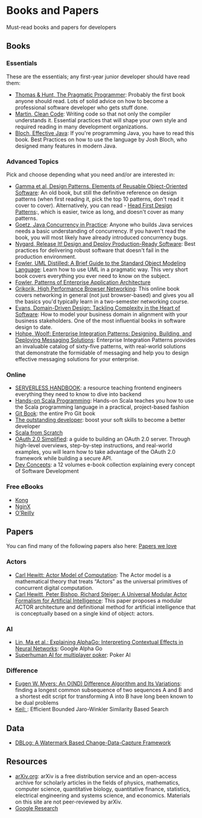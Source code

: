 # Books and Papers
Must-read books and papers for developers

## Books

### Essentials
These are the essentials; any first-year junior developer should have read them:

- [Thomas & Hunt, The Pragmatic Programmer](https://www.amazon.de/Pragmatic-Programmer-journey-mastery-Anniversary/dp/0135957052/):
Probably the first book anyone should read. Lots of solid advice on how to become a professional software developer who gets stuff done.
- [Martin, Clean Code](https://www.amazon.de/Robert-Martin/dp/):
Writing code so that not only the compiler understands it. Essential practices that will shape your own style and required reading in many development organizations.
- [Bloch, Effective Java](https://www.amazon.de/Effective-Java-Joshua-Bloch/dp/0134685997/):
If you're programming Java, you have to read this book. Best Practices on how to use the language by Josh Bloch, who designed many features in modern Java.

### Advanced Topics
Pick and choose depending what you need and/or are interested in:

- [Gamma et al, Design Patterns. Elements of Reusable Object-Oriented Software](https://www.amazon.de/Erich-Gamma/dp/0201633612/):
An old book, but still the definitive reference on design patterns (when first reading it, pick the top 10 patterns, don't read it cover to cover). Alternatively, you can read - [Head First Design Patterns]():, which is easier, twice as long, and doesn't cover as many patterns.
- [Goetz, Java Concurrency in Practice](https://www.amazon.de/Java-Concurrency-Practice-Brian-Goetz/dp/0321349601/):
Anyone who builds Java services needs a basic understanding of concurrency. If you haven't read the book, you will most likely have already introduced concurrency bugs.
- [Nygard, Release It! Design and Deploy Production-Ready Software](https://www.amazon.de/Release-Design-Deploy-Production-Ready-Software/dp/1680502395/):
Best practices for delivering robust software that doesn't fail in the production environment.
- [Fowler, UML Distilled: A Brief Guide to the Standard Object Modeling Language](https://www.amazon.de/UML-Distilled-Standard-Addison-wesley-Technology/dp/0321193687/):
Learn how to use UML in a pragmatic way. This very short book covers everything you ever need to know on the subject.
- [Fowler, Patterns of Enterprise Application Architecture](https://www.amazon.de/Martin-Fowler/dp/0321127420/)
- [Grikorik, High Performance Browser Networking](https://hpbn.co/):
This online book covers networking in general (not just browser-based) and gives you all the basics you'd typically learn in a two-semester networking course.
- [Evans, Domain-Driven Design: Tackling Complexity in the Heart of Software](https://www.amazon.de/Domain-Driven-Design-Tackling-Complexity-Software/dp/0321125215/):
How to model your business domain in alignment with your business stakeholders. One of the most influential books in software design to date.
- [Hohpe, Woolf: Enterprise Integration Patterns: Designing, Building, and Deploying Messaging Solutions](https://www.amazon.de/Enterprise-Integration-Patterns-Designing-Deploying/dp/0321200683): Enterprise Integration Patterns provides an invaluable catalog of sixty-five patterns, with real-world solutions that demonstrate the formidable of messaging and help you to design effective messaging solutions for your enterprise.

### Online

- [SERVERLESS HANDBOOK](https://serverlesshandbook.dev/): a resource teaching frontend engineers everything they need to know to dive into backend
- [Hands-on Scala Programming](https://www.handsonscala.com/): Hands-on Scala teaches you how to use the Scala programming language in a practical, project-based fashion
- [Git Book](https://git-scm.com/book/en/v2): the entire Pro Git book
- [The outstanding developer](https://theoutstanding.dev/): boost your soft skills to become a better developer
- [Scala from Scratch](https://leanpub.com/scala-from-scratch-exploration)
- [OAuth 2.0 Simplified](https://www.oauth.com/): a guide to building an OAuth 2.0 server. Through high-level overviews, step-by-step instructions, and real-world examples, you will learn how to take advantage of the OAuth 2.0 framework while building a secure API.
- [Dev Concepts](https://dev-concepts.dev/): a 12 volumes e-book collection explaining every concept of Software Development

### Free eBooks

- [Kong](https://konghq.com/resources/)
- [NginX](https://www.nginx.com/resources/library/)
- [O'Reilly](https://www.oreilly.com/free/)


## Papers

You can find many of the following papers also here: [Papers we love](https://github.com/papers-we-love/papers-we-love)

### Actors

- [Carl Hewitt: Actor Model of Computation](https://arxiv.org/vc/arxiv/papers/1008/1008.1459v8.pdf): The Actor model is a mathematical theory that treats “Actors” as the universal primitives of concurrent digital computation.
- [Carl Hewitt, Peter Bishop, Richard Steiger: A Universal Modular Actor Formalism for Artificial Intelligence](http://citeseerx.ist.psu.edu/viewdoc/summary?doi=10.1.1.77.7898): This paper proposes a modular ACTOR architecture and definitional method for artificial intelligence that is conceptually based on a single kind of object: actors. 

### AI

- [Lin, Ma et al.: Explaining AlphaGo: Interpreting Contextual Effects in Neural Networks](https://arxiv.org/abs/1901.02184): Google Alpha Go
- [Superhuman AI for multiplayer poker](https://www.cs.cmu.edu/~noamb/papers/19-Science-Superhuman.pdf): Poker AI

### Difference 

- [Eugen W. Myers: An O(ND) Difference Algorithm and Its Variations](http://citeseerx.ist.psu.edu/viewdoc/summary?doi=10.1.1.4.6927): finding a longest common subsequence of two sequences A and B and a shortest edit script for transforming A into B have long been known to be dual problems
- [Keil: ](https://fusion.cs.uni-jena.de/fusion/wp-content/uploads/2018/12/btw2019-jmkeil-camera-ready.pdf): Efficient Bounded Jaro-Winkler Similarity Based Search

## Data

- [DBLog: A Watermark Based Change-Data-Capture Framework](https://arxiv.org/abs/2010.12597#:~:text=DBLog%20utilizes%20a%20watermark%20based,without%20stalling%20while%20processing%20selects.)


## Resources

- [arXiv.org](https://arxiv.org/): arXiv is a free distribution service and an open-access archive for scholarly articles in the fields of physics, mathematics, computer science, quantitative biology, quantitative finance, statistics, electrical engineering and systems science, and economics. Materials on this site are not peer-reviewed by arXiv.
- [Google Research](https://research.google/pubs/)
